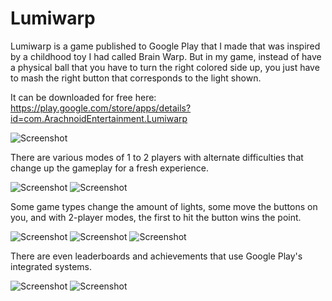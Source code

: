# Lumiwarp
Lumiwarp is a game published to Google Play that I made that was inspired by a childhood toy I had called Brain Warp. But in my game, instead of have a physical ball that you have to turn the right colored side up, you just have to mash the right button that corresponds to the light shown.

It can be downloaded for free here:
https://play.google.com/store/apps/details?id=com.ArachnoidEntertainment.Lumiwarp

![Screenshot](Screenshot1.png) 

There are various modes of 1 to 2 players with alternate difficulties that change up the gameplay for a fresh experience.

![Screenshot](Screenshot2.png) ![Screenshot](Screenshot3.png)

Some game types change the amount of lights, some move the buttons on you, and with 2-player modes, the first to hit the button wins the point.

![Screenshot](Screenshot4.png) ![Screenshot](Screenshot5.png) ![Screenshot](Screenshot8.png) 

There are even leaderboards and achievements that use Google Play's integrated systems.

![Screenshot](Screenshot6.png) ![Screenshot](Screenshot7.png)

